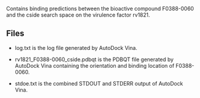 Contains binding predictions between the bioactive compound F0388-0060 and the cside search space on the virulence factor rv1821.

## Files

- log.txt is the log file generated by AutoDock Vina.

- rv1821_F0388-0060_cside.pdbqt is the PDBQT file generated by AutoDock Vina containing the orientation and binding location of F0388-0060.

- stdoe.txt is the combined STDOUT and STDERR output of AutoDock Vina.

